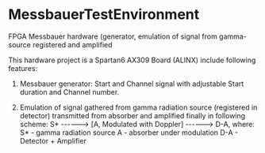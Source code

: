 # MessbauerTestEnvironment
FPGA Messbauer hardware (generator, emulation of signal from gamma-source registered and amplified

This hardware project is a Spartan6 AX309 Board (ALINX) include following features:

1. Messbauer generator: Start and Channel signal with adjustable Start duration and Channel number.

2. Emulation of signal gathered from gamma radiation source (registered in detector) transmitted from absorber and amplified finally 
in following scheme: S* ------> [A, Modulated with Doppler] ------> D-A, where:
S* - gamma radiation source
A - absorber under modulation 
D-A - Detector + Amplifier
